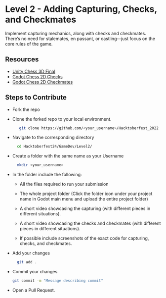 # Level 2 - Adding Capturing, Checks, and Checkmates
Implement capturing mechanics, along with checks and checkmates. There’s no need for stalemates, en passant, or castling—just focus on the core rules of the game.

## Resources
+ [Unity Chess 3D Final](https://www.youtube.com/watch?v=9-6EcY1qLug)
+ [Godot Chess 2D Checks](https://www.youtube.com/watch?v=t51j8xpn1O4&list=PLd_56bdSJ-tS4-q1gczTdKJhqMep3Ij_w&index=6)
+ [Godot Chess 2D Checkmates](https://www.youtube.com/watch?v=J3Cd3UV1Ccw&list=PLd_56bdSJ-tS4-q1gczTdKJhqMep3Ij_w&index=8)

## Steps to Contribute
+ Fork the repo
+ Clone the forked repo to your local environment.
  ```bash
     git clone https://github.com/<your_username>/Hacktoberfest_2022
  ```
+ Navigate to the corresponding directory
  ```bash
    cd Hacktoberfest24/GameDev/Level2/
  ```
+ Create a folder with the same name as your Username
  ```bash
    mkdir <your_username>
  ```
+ In the folder include the following:
  - All the files required to run your submission
    
  - The whole project folder (Click the folder icon under your project name in Godot main menu and upload the entire project folder)
  - A short video showcasing the capturing (with different pieces in different situations).
  - A short video showcasing the checks and checkmates (with different pieces in different situations).
  - If possible include screenshots of the exact code for capturing, checks, and checkmates.
    
+ Add your changes
  ```bash
    git add .
  ```
+ Commit your changes
  ```bash
  git commit -m "Message describing commit"
  ```
+ Open a Pull Request.
